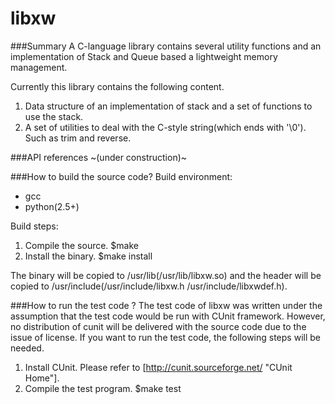 libxw
=============
###Summary 
A C-language library contains several utility functions and an implementation of Stack and Queue based a lightweight memory management.

Currently this library contains the following content.

1. Data structure of an implementation of stack and a set of functions to use the stack.
2. A set of utilities to deal with the C-style string(which ends with '\0'). Such as trim and reverse.

###API references
~(under construction)~

###How to build the source code?
Build environment:
* gcc
* python(2.5+)

Build steps:
1. Compile the source.
		$make
2. Install the binary.
		$make install

The binary will be copied to /usr/lib(/usr/lib/libxw.so) and the header will be copied to /usr/include(/usr/include/libxw.h /usr/include/libxwdef.h).

###How to run the test code ?
The test code of libxw was written under the assumption that the test code would be run with CUnit framework.
However, no distribution of cunit will be delivered with the source code due to the issue of license.
If you want to run the test code, the following steps will be needed.

1. Install CUnit. Please refer to [http://cunit.sourceforge.net/ "CUnit Home"].
2. Compile the test program.
		$make test


  
